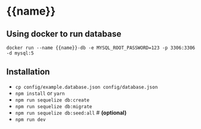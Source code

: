 # {{name}}

## Using docker to run database

`docker run --name {{name}}-db -e MYSQL_ROOT_PASSWORD=123 -p 3306:3306 -d mysql:5`

## Installation

- `cp config/example.database.json config/database.json`
- `npm install` or `yarn`
- `npm run sequelize db:create`
- `npm run sequelize db:migrate`
- `npm run sequelize db:seed:all` # __(optional)__
- `npm run dev`
